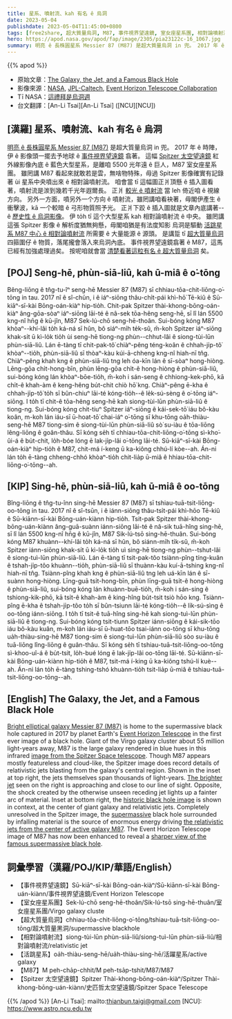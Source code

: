 ```yaml
---
title: 星系、噴射流、kah 有名 ê 烏洞
date: 2023-05-04
publishdate: 2023-05-04T11:45:00+0800
tags: [free2share, 超大質量烏洞, M87, 事件視界望遠鏡, 室女座星系團, 相對論噴射流, 噴射流, 活跳星系, Spitzer 太空望遠鏡]
hero: https://apod.nasa.gov/apod/fap/image/2305/pia23122c-16_1067.jpg
summary: 明亮 ê 長株圓星系 Messier 87 (M87) 是超大質量烏洞 in 兜。 2017 年 ê 時陣，伊 ê 影像頭一擺去予地球 ê 事件視界望遠鏡 翕著。
---
```


{{% apod %}}

- 原始文章：[The Galaxy, the Jet, and a Famous Black Hole](https://apod.nasa.gov/apod/ap230504.html)
- 影像來源：[NASA](https://www.nasa.gov/), [JPL-Caltech](http://www.spitzer.caltech.edu/), [Event Horizon Telescope Collaboration](https://eventhorizontelescope.org/organization)
- Tī NASA：[這禮拜是烏洞週](https://universe.nasa.gov/black-hole-week/participate/the-big-event/)
- 台文翻譯：[An-Li Tsai][An-Li Tsai] ([NCU][NCU])

## [漢羅] 星系、噴射流、kah 有名 ê 烏洞
[明亮 ê 長株圓星系 Messier 87 (M87)][Bright elliptical galaxy Messier 87 (M87)] 是超大質量烏洞 in 兜。
2017 年 ê 時陣，伊 ê 影像頭一擺去予地球 ê [事件視界望遠鏡][Event Horizon Telescope] 翕著。
這幅 [Spitzer 太空望遠鏡][image from the Spitzer Space telescope] 紅外線影像內底 ê 藍色大型星系，是離咱 5500 光年遠 ê 巨人，M87 室女座星系團。
雖罔講 M87 看起來就敢若是雲，無啥物特殊，毋過 Spitzer 影像確實有記錄著 ùi 星系中央噴出來 ê 相對論噴射流。
咱會當 tī 這幅圖正爿頂懸 ê 插入圖看著，噴射流是湠到幾若千光年遐爾長。
正爿 [較光 ê 噴射流][The brighter jet] 當 leh 倚近咱 ê 視線方向。
另外一方面，噴另外一个方向 ê 噴射流，雖罔講咱看袂著，毋閣伊產生 ê 衝擊波，kā 一个較暗 ê 弓形物質照予光。
正爿下跤 ê 插入圖就是文章內底講著--ê [歷史性 ê 烏洞影像][historic black hole image]。
伊 to̍h tī 這个大型星系 kah 相對論噴射流 ê 中央。
雖罔講這張 Spitzer 影像 ê 解析度猶無夠懸，毋閣咱猶是有法度知影 烏洞是驅動 [活跳星系 M87 中心 ê 相對論噴射流][the relativistic jets from the center of active galaxy M87] 所需要 ê 大量能源 ê 源頭。
是講踅 tī [超大質量烏洞][supermassive] 四箍圍仔 ê 物質，落尾攏會落入來烏洞內底。
事件視界望遠鏡翕著 ê M87，這馬已經有加強處理過矣。
按呢咱就會當 [清楚看著這粒有名 ê 超大質量烏洞][sharper view of the famous supermassive black hole] 矣。

## [POJ] Seng-hē, phùn-siā-liû, kah ū-miâ ê o͘-tōng
Bêng-liōng ê tn̂g-tu-îⁿ seng-hē Messier 87 (M87) sī chhiau-tōa-chit-liōng-o͘-tōng in tau.
2017 nî ê sî-chūn, i ê iáⁿ-siōng thâu-chi̍t-pái khì-hō͘ Tē-kiû ê Sū-kiāⁿ-sī-kài Bōng-oán-kiàⁿ hip-tio̍h.
Chit-pak Spitzer thài-khong-bōng-oán-kiàⁿ âng-gōa-sòaⁿ iáⁿ-siōng lāi-té ê nâ-sek tōa-hêng seng-hē, sī lî lán 5500 kng-nî hn̄g ê kū-jîn, M87 Sek-lú-chō seng-hē-thoân.
Sui-bóng kóng M87 khòaⁿ--khí-lâi to̍h ká-ná sī hûn, bô siáⁿ-mi̍h te̍k-sû, m̄-koh Spitzer iáⁿ-siōng khak-si̍t ū kì-lo̍k tio̍h ùi seng-hē tiong-ng phùn--chhut-lâi ê siong-tùi-lūn phùn-siā-liû.
Lán ē-tàng tī chit-pak-tô͘ chiàⁿ-pêng téng-koân ê chhah-ji̍p-tô͘ khòaⁿ--tio̍h, phùn-siā-liû sī thòaⁿ-kàu kúi-ā-chheng kng-nî hiah-nī tn̂g.
Chiàⁿ-pêng khah kng ê phùn-siā-liû tng leh óa-kīn lán ê sī-sòaⁿ hong-hiòng.
Lēng-gōa chi̍t-hong-bīn, phùn lēng-gōa chi̍t-ê hong-hiòng ê phùn-siā-liû, sui-bóng kóng lán khòaⁿ-bōe-tio̍h, m̄-koh i sán-seng ê chhiong-kek-phō, kā chi̍t-ê khah-àm ê keng-hêng bu̍t-chit chiò hō͘ kng.
Chiàⁿ-pêng ē-kha ê chhah-ji̍p-tô͘ to̍h sī bûn-chiuⁿ lāi-té kóng-tio̍h--ê le̍k-sú-sèng ê o͘-tōng iáⁿ-siōng.
I to̍h tī chit-ê tōa-hêng seng-hē kah siong-tùi-lūn phùn-siā-liû ê tiong-ng.
Sui-bóng kóng chit-tiuⁿ Spitzer iáⁿ-siōng ê kái-sek-tō͘ iáu bô-kàu koân, m-koh lán iáu-sī ū-hoat-tō͘ chai-iáⁿ o͘-tōng sī khu-tōng oa̍h-thiàu-seng-hē M87 tiong-sim ê siong-tùi-lūn phùn-siā-liû sò͘ su-iàu ê tōa-liōng lêng-liōng ê goân-thâu.
Sī kóng se̍h tī chhiau-tōa-chit-liōng-o͘-tōng sì-kho͘-ûi-á ê bu̍t-chit, lo̍h-bóe lóng ē lak-ji̍p-lâi o͘-tōng lāi-té.
Sū-kiāⁿ-sī-kài Bōng-oán-kiàⁿ hip-tio̍h ê M87, chit-má í-keng ū ka-kiông chhú-lí kòe--ah.
Án-ni lán to̍h ē-tàng chheng-chhó khòaⁿ-tio̍h chit-lia̍p ū-miâ ê hhiau-tōa-chit-liōng-o͘-tōng--ah.

## [KIP] Sing-hē, phùn-siā-liû, kah ū-miâ ê oo-tōng
Bîng-liōng ê tn̂g-tu-înn sing-hē Messier 87 (M87) sī tshiau-tuā-tsit-liōng-oo-tōng in tau.
2017 nî ê sî-tsūn, i ê iánn-siōng thâu-tsi̍t-pái khì-hōo Tē-kiû ê Sū-kiānn-sī-kài Bōng-uán-kiànn hip-tio̍h.
Tsit-pak Spitzer thài-khong-bōng-uán-kiànn âng-guā-suànn iánn-siōng lāi-té ê nâ-sik tuā-hîng sing-hē, sī lî lán 5500 kng-nî hn̄g ê kū-jîn, M87 Sik-lú-tsō sing-hē-thuân.
Sui-bóng kóng M87 khuànn--khí-lâi to̍h ká-ná sī hûn, bô siánn-mi̍h ti̍k-sû, m̄-koh Spitzer iánn-siōng khak-si̍t ū kì-lo̍k tio̍h uì sing-hē tiong-ng phùn--tshut-lâi ê siong-tuì-lūn phùn-siā-liû.
Lán ē-tàng tī tsit-pak-tôo tsiànn-pîng tíng-kuân ê tshah-ji̍p-tôo khuànn--tio̍h, phùn-siā-liû sī thuànn-kàu kuí-ā-tshing kng-nî hiah-nī tn̂g.
Tsiànn-pîng khah kng ê phùn-siā-liû tng leh uá-kīn lán ê sī-suànn hong-hiòng.
Līng-guā tsi̍t-hong-bīn, phùn līng-guā tsi̍t-ê hong-hiòng ê phùn-siā-liû, sui-bóng kóng lán khuànn-buē-tio̍h, m̄-koh i sán-sing ê tshiong-kik-phō, kā tsi̍t-ê khah-àm ê king-hîng bu̍t-tsit tsiò hōo kng.
Tsiànn-pîng ē-kha ê tshah-ji̍p-tôo to̍h sī bûn-tsiunn lāi-té kóng-tio̍h--ê li̍k-sú-sìng ê oo-tōng iánn-siōng.
I to̍h tī tsit-ê tuā-hîng sing-hē kah siong-tuì-lūn phùn-siā-liû ê tiong-ng.
Sui-bóng kóng tsit-tiunn Spitzer iánn-siōng ê kái-sik-tōo iáu bô-kàu kuân, m-koh lán iáu-sī ū-huat-tōo tsai-iánn oo-tōng sī khu-tōng ua̍h-thiàu-sing-hē M87 tiong-sim ê siong-tuì-lūn phùn-siā-liû sòo su-iàu ê tuā-liōng lîng-liōng ê guân-thâu.
Sī kóng se̍h tī tshiau-tuā-tsit-liōng-oo-tōng sì-khoo-uî-á ê bu̍t-tsit, lo̍h-bué lóng ē lak-ji̍p-lâi oo-tōng lāi-té.
Sū-kiānn-sī-kài Bōng-uán-kiànn hip-tio̍h ê M87, tsit-má í-king ū ka-kiông tshú-lí kuè--ah.
Án-ni lán to̍h ē-tàng tshing-tshó khuànn-tio̍h tsit-lia̍p ū-miâ ê tshiau-tuā-tsit-liōng-oo-tōng--ah.

## [English] The Galaxy, the Jet, and a Famous Black Hole
[Bright elliptical galaxy Messier 87 (M87)][Bright elliptical galaxy Messier 87 (M87)] is home to the supermassive black hole captured in 2017 by planet Earth's [Event Horizon Telescope][Event Horizon Telescope] in the first ever image of a black hole.
Giant of the Virgo galaxy cluster about 55 million light-years away, M87 is the large galaxy rendered in blue hues in this infrared [image from the Spitzer Space telescope][image from the Spitzer Space telescope].
Though M87 appears mostly featureless and cloud-like, the Spitzer image does record details of relativistic jets blasting from the galaxy's central region.
Shown in the inset at top right, the jets themselves span thousands of light-years.
[The brighter jet][The brighter jet] seen on the right is approaching and close to our line of sight.
Opposite, the shock created by the otherwise unseen receding jet lights up a fainter arc of material.
Inset at bottom right, the [historic black hole image][historic black hole image] is shown in context, at the center of giant galaxy and relativistic jets.
Completely unresolved in the Spitzer image, the [supermassive][supermassive] black hole surrounded by infalling material is the source of enormous energy driving [the relativistic jets from the center of active galaxy M87][the relativistic jets from the center of active galaxy M87].
The Event Horizon Telescope image of M87 has now been enhanced to reveal a [sharper view of the famous supermassive black hole][sharper view of the famous supermassive black hole].

## 詞彙學習（漢羅/POJ/KIP/華語/English）
- 【事件視界望遠鏡】Sū-kiāⁿ-sī-kài Bōng-oán-kiàⁿ/Sū-kiānn-sī-kài Bōng-uán-kiànn/事件視界望遠鏡/Event Horizon Telescope
- 【室女座星系團】Sek-lú-chō seng-hē-thoân/Sik-lú-tsō sing-hē-thuân/室女座星系團/Virgo galaxy cluste
- 【超大質量烏洞】chhiau-tōa-chit-liōng-o͘-tōng/tshiau-tuā-tsit-liōng-oo-tōng/超大質量黑洞/supermassive blackhole
- 【相對論噴射流】siong-tùi-lūn phùn-siā-liû/siong-tuì-lūn phùn-siā-liû/相對論噴射流/relativistic jet
- 【活跳星系】oa̍h-thiàu-seng-hē/ua̍h-thiàu-sing-hē/活躍星系/active galaxy
- 【M87】M peh-cha̍p-chhit/M peh-tsa̍p-tshit/M87/M87
- 【Spitzer 太空望遠鏡】Spitzer Thài-khong-bōng-oán-kiàⁿ/Spitzer Thài-khong-bōng-uán-kiànn/史匹哲太空望遠鏡/Spitzer Space Telescope

{{% /apod %}}
[An-Li Tsai]: mailto:thianbun.taigi@gmail.com
[NCU]: https://www.astro.ncu.edu.tw

[copyright]: https://apod.nasa.gov/apod/fap/lib/about_apod.html#srapply
[License]: https://creativecommons.org/licenses/by/2.0/

[Bright elliptical galaxy Messier 87 (M87)]:https://apod.nasa.gov/apod/ap100520.html
[Event Horizon Telescope]:https://eventhorizontelescope.org/blog
[image from the Spitzer Space telescope]:https://www.jpl.nasa.gov/spaceimages/details.php?id=PIA23122
[The brighter jet]:https://apod.nasa.gov/apod/ap041211.html
[historic black hole image]:https://apod.nasa.gov/apod/ap190411.html
[supermassive]:https://www.nasa.gov/feature/goddard/2023/nasa-animation-sizes-up-the-universe-s-biggest-black-holes
[the relativistic jets from the center of active galaxy M87]:https://www.nasa.gov/mission_pages/chandra/news/telescopes-unite-in-unprecedented-observations-of-famous-black-hole.html
[sharper view of the famous supermassive black hole]:https://noirlab.edu/public/news/noirlab2310/
